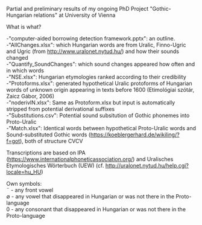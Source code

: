 Partial and preliminary results of my ongoing PhD Project "Gothic-Hungarian relations" at University of Vienna  
  
What is what?  
  
-"computer-aided borrowing detection framework.pptx": an outline.  
-"AllChanges.xlsx": which Hungarian words are from Uralic, Finno-Ugric and Ugric (from http://www.uralonet.nytud.hu/) and how their sounds changed  
-"Quantify_SoundChanges": which sound changes appeared how often and in which words  
-"NSE.xlsx": Hungarian etymologies ranked according to their credibility  
-"Protoforms.xlsx": generated hypothetical Uralic protoforms of Hungarian words of unknown origin appearing in texts before 1600 (Etimológiai szótár, Zaicz Gábor, 2006)   
-"noderivIN.xlsx": Same as Protoform.xlsx but input is automatically stripped from potential derivational suffixes  
-"Substitutions.csv": Potential sound subsitution of Gothic phonemes into Proto-Uralic  
-"Match.xlsx": Identical words between hypothetical Proto-Uralic words and Sound-substituted Gothic words (https://koeblergerhard.de/wikiling/?f=got), both of structure CVCV 
  
Transcriptions are based on IPA (https://www.internationalphoneticassociation.org/) and Uralisches Etymologisches Wörterbuch (UEW) (cf. http://uralonet.nytud.hu/help.cgi?locale=hu_HU)  
  
Own symbols:  
¨ - any front vowel  
∅ - any vowel that disappeared in Hungarian or was not there in the Proto-language  
0 - any consonant that disappeared in Hungarian or was not there in the Proto-language
